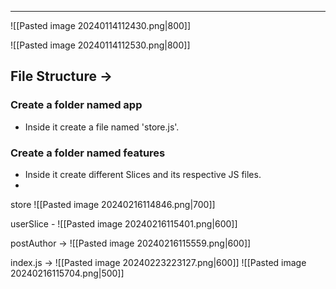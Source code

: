 - - -
![[Pasted image 20240114112430.png|800]]

![[Pasted image 20240114112530.png|800]]

## File Structure ->

### Create a folder named app 
- Inside it create a file named 'store.js'.

### Create a folder named features 
 - Inside it create different Slices and its respective JS files.
 -
 
store
![[Pasted image 20240216114846.png|700]]

userSlice - 
![[Pasted image 20240216115401.png|600]]

postAuthor ->
![[Pasted image 20240216115559.png|600]]

index.js ->
![[Pasted image 20240223223127.png|600]]
![[Pasted image 20240216115704.png|500]]